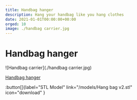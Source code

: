 ```yaml
---
title: Handbag hanger
description: Hang your handbag like you hang clothes
date: 2021-01-01T00:00:00+00:00
orged: 10
image: ./handbag carrier.jpg
---
```


# Handbag hanger

![Handbag carrier](./handbag carrier.jpg)

[Handbag hanger](/models/handbag_hanger.glb)

:button[]{label="STL Model" link="/models/Hang bag v2.stl" icon="download" }
